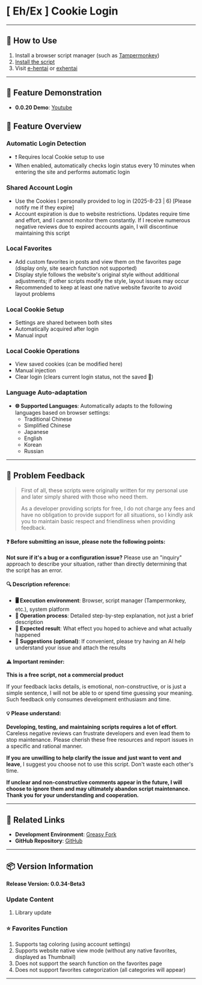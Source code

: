 # **[ Eh/Ex ] Cookie Login**

---

## **👻 How to Use**

1. Install a browser script manager (such as [Tampermonkey](https://chrome.google.com/webstore/detail/tampermonkey/dhdgffkkebhmkfjojejmpbldmpobfkfo))
2. [Install the script](https://update.greasyfork.org/scripts/470710/%5BEEx-Hentai%5D%20AutoLogin.user.js)
3. Visit [e-hentai](https://e-hentai.org/) or [exhentai](https://exhentai.org/)

---

## **👀 Feature Demonstration**

- **0.0.20 Demo**: [Youtube](https://www.youtube.com/watch?v=NOidYkgINY8)


## **📜 Feature Overview**

### **Automatic Login Detection**
- ❗️ Requires local Cookie setup to use
- When enabled, automatically checks login status every 10 minutes when entering the site and performs automatic login

### **Shared Account Login**
- Use the Cookies I personally provided to log in (2025-8-23 | 6) [Please notify me if they expire]
- Account expiration is due to website restrictions. Updates require time and effort, and I cannot monitor them constantly. If I receive numerous negative reviews due to expired accounts again, I will discontinue maintaining this script

### **Local Favorites**
- Add custom favorites in posts and view them on the favorites page (display only, site search function not supported)
- Display style follows the website's original style without additional adjustments; if other scripts modify the style, layout issues may occur
- Recommended to keep at least one native website favorite to avoid layout problems

### **Local Cookie Setup**
- Settings are shared between both sites
- Automatically acquired after login
- Manual input

### **Local Cookie Operations**
- View saved cookies (can be modified here)
- Manual injection
- Clear login (clears current login status, not the saved 🍪)

### **Language Auto-adaptation**
- **🌐 Supported Languages**: Automatically adapts to the following languages based on browser settings:
  - Traditional Chinese
  - Simplified Chinese
  - Japanese
  - English
  - Korean
  - Russian

---

## 📣 Problem Feedback

> First of all, these scripts were originally written for my personal use and later simply shared with those who need them.
>
> As a developer providing scripts for free, I do not charge any fees and have no obligation to provide support for all situations, so I kindly ask you to maintain basic respect and friendliness when providing feedback.

#### ❓ Before submitting an issue, please note the following points:

**Not sure if it's a bug or a configuration issue?** Please use an "inquiry" approach to describe your situation, rather than directly determining that the script has an error.

#### 🔍 Description reference:

- **🖥️ Execution environment**: Browser, script manager (Tampermonkey, etc.), system platform
- **🧭 Operation process**: Detailed step-by-step explanation, not just a brief description
- **🎯 Expected result**: What effect you hoped to achieve and what actually happened
- **🤖 Suggestions (optional)**: If convenient, please try having an AI help understand your issue and attach the results

#### ⚠️ Important reminder:

**This is a free script, not a commercial product**

If your feedback lacks details, is emotional, non-constructive, or is just a simple sentence, I will not be able to or spend time guessing your meaning. Such feedback only consumes development enthusiasm and time.

#### 💡 Please understand:

**Developing, testing, and maintaining scripts requires a lot of effort**. Careless negative reviews can frustrate developers and even lead them to stop maintenance. Please cherish these free resources and report issues in a specific and rational manner.

**If you are unwilling to help clarify the issue and just want to vent and leave**, I suggest you choose not to use this script. Don't waste each other's time.

**If unclear and non-constructive comments appear in the future, I will choose to ignore them and may ultimately abandon script maintenance. Thank you for your understanding and cooperation.**

---

## **🔗 Related Links**

- **Development Environment**: [Greasy Fork](https://greasyfork.org/zh-TW/users/989635-canaan-hs)  
- **GitHub Repository**: [GitHub](https://github.com/Canaan-HS/MonkeyScript/tree/main/ExAutoLogin)

---

## **📦 Version Information**

**Release Version: 0.0.34-Beta3**

### **Update Content**
1. Library update

### **⭐ Favorites Function**
1. Supports tag coloring (using account settings)
2. Supports website native view mode (without any native favorites, displayed as Thumbnail)
3. Does not support the search function on the favorites page
4. Does not support favorites categorization (all categories will appear)

---